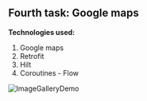 ## Fourth task: Google maps

**Technologies used:**

1. Google maps
2. Retrofit
3. Hilt
4. Coroutines - Flow

<img alt="ImageGalleryDemo" src="https://github.com/aleh-god/fourth-task-maps-learn/blob/master/FourthTaskDemo.gif" />